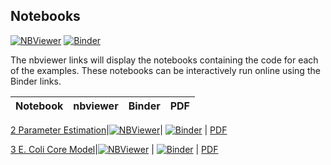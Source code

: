 <!-- # Supplementary code for "Network Thermodynamical Modelling of Bioelectrical Systems: A Bond Graph Approach" -->

<!-- This repository contains code for the examples in Gawthrop and Pan (2020), available at [arXiv](https://arxiv.org/abs/2009.02217) and published at [doi](https://dx.doi.org/10.1089/bioe.2020.0042). -->

## Notebooks
[![NBViewer](https://github.com/jupyter/design/blob/master/logos/Badges/nbviewer_badge.svg)](https://nbviewer.jupyter.org/github/gawthrop/tmp/tree/main/) [![Binder](https://mybinder.org/badge_logo.svg)](https://mybinder.org/v2/gh/gawthrop/tmp/main)

The nbviewer links will display the notebooks containing the code for each of the examples. These notebooks can be interactively run online using the Binder links.

Notebook | nbviewer | Binder | PDF
--- | --- | --- | ---
[2 Parameter
Estimation](https://github.com/gawthrop/tmp/blob/main/Parameter.ipynb)|[![NBViewer](https://github.com/jupyter/design/blob/master/logos/Badges/nbviewer_badge.svg)](https://nbviewer.jupyter.org/github/gawthrop/tmp/blob/main/Parameter.ipynb)|
[![Binder](https://mybinder.org/badge_logo.svg)](https://mybinder.org/v2/gh/gawthrop/tmp/main?filepath=Parameter.ipynb)
| [PDF](https://github.com/gawthrop/tmp/blob/main/Parameter.pdf)

[3 E. Coli Core Model](https://github.com/gawthrop/tmp/blob/main/EcoliPPP.ipynb)|[![NBViewer](https://github.com/jupyter/design/blob/master/logos/Badges/nbviewer_badge.svg)](https://nbviewer.jupyter.org/github/gawthrop/tmp/blob/main/EcoliPPP.ipynb) | [![Binder](https://mybinder.org/badge_logo.svg)](https://mybinder.org/v2/gh/gawthrop/tmp/main?filepath=EcoliPPP.ipynb) | [PDF](https://github.com/gawthrop/tmp/blob/main/EcoliPPP.pdf)
